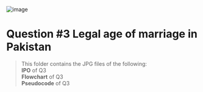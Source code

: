 ![image](https://github.com/user-attachments/assets/6e40d2fa-8a87-4c70-aec3-e8d5aed4cd1f)


# Question #3 Legal age of marriage in Pakistan

> This folder contains the JPG files of the following:
> <br>**IPO** of Q3
> <br>**Flowchart** of Q3
> <br>**Pseudocode** of Q3

